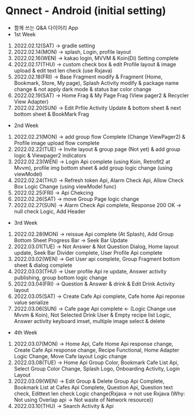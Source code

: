 # Qnnect - Android (initial setting)
- 함께 쓰는 Q&A 다이어리 App
- 1st Week
1. 2022.02.12(SAT) -> gradle setting
2. 2022.02.14(MON) -> splash, Login, profile layout
3. 2022.02.16(WEN) -> kakao login, MVVM & Koin(Di) Setting complete
4. 2022.02.17(THU) -> custom check box & edit Profile layout & image upload & edit text len check (use Rxjava)
5. 2022.02.18(FRI) -> Base Fragment modify & Fragment (Home, Bookmark, Store, My page), Splash Activity modify & package name change & not apply dark mode & status bar color change
6. 2022.02.19(SAT) -> Home Frag & My Page Frag (View pager2 & Recycler View Adapter)
7. 2022.02.20(SUN) -> Edit Prfile Activity Update & bottom sheet & next bottom sheet & BookMark Frag

- 2nd Week
1. 2022.02.21(MON) -> add group flow Complete (Change ViewPager2) & Profile image upload flow complete
2. 2022.02.22(TUE) -> Invite layout & group page (Not yet) & add group logic & Viewpager2 indicators
3. 2022.02.23(WEN) -> Login Api complete (using Koin, Retrofit2 at Mvvm), profile img bottom sheet & add group logic change (using viewModel)
4. 2022.02.24(THU) -> Refresh token Api, Alarm Check Api, Allow Check Box Logic Change (using viewModel func)
5. 2022.02.25(FRI) -> Api Chekcing
6. 2022.02.26(SAT) -> move Group Page logic change
7. 2022.02.27(SUN) -> Alarm Check Api complete, Response 200 OK -> null check Logic, Add Header

- 3rd Week
1. 2022.02.28(MON) -> reissue Api complete (At Splash), Add Group Bottom Sheet Progress Bar ->  Seek Bar Update
2. 2022.03.01(TUE) -> Not Answer & Not Question Dialog, Home layout update, Seek Bar Divider complete, User Profile Api complete
3. 2022.03.02(WEN) -> Get User api complete, Group Fragment bottom sheet & dialog complete
4. 2022.03.03(THU) -> User profile Api re update, Answer activity publishing, group bottom logic change
5. 2022.03.04(FRI) -> Question & Answer & drink & Edit Drink Activity layout 
6. 2022.03.05(SAT) -> Create Cafe Api complete, Cafe home Api reponse value serialize
7. 2022.03.06(SUN) -> Cafe page Api complete <- (Logic Change use Mvvm & Koin), Not Selected Drink User & Empty recipe list Logic, Answer activity keyboard imset, multiple image select & delete

- 4th Week
1. 2022.03.07(MON) -> Home Api, Cafe Home Api response change, Create Cafe Api response change, Recipe Functional, Home Adapter Logic Change, Move Cafe layout Logic change
2. 2022.03.08(TUE) -> Home Api Group Color, Bookmark Cafe List Api, Select Group Color Change, Splash Logo, Onboarding Activity, Login Layout
3. 2022.03.09(WEN) -> Edit Group & Delete Group Api Complete, Bookmark List at Cafes Api Complete, Question Api, Question text check, Edittext len check Logic change(Rxjava -> not use Rxjava (Why: Not using Overlap api -> Not waste of Network resource))
4. 2022.03.10(THU) -> Search Activity & Api
